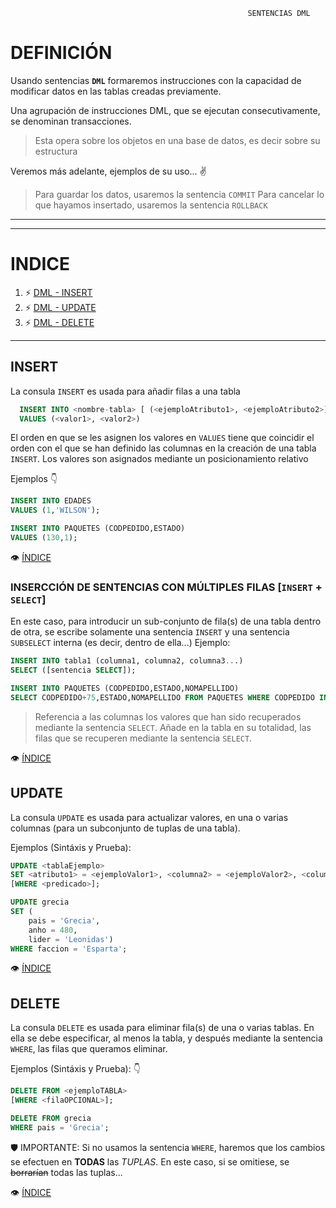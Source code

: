 
                                                         SENTENCIAS DML
                                        
# DEFINICIÓN
Usando sentencias **``DML``** formaremos instrucciones con la capacidad de modificar datos en las tablas creadas previamente.

Una agrupación de instrucciones DML, que se ejecutan consecutivamente, se denominan transacciones.

  > Esta opera sobre los objetos en una base de datos, es decir sobre su estructura

Veremos más adelante, ejemplos de su uso... ✌
  > Para guardar los datos, usaremos la sentencia ``COMMIT``
  > Para cancelar lo que hayamos insertado, usaremos la sentencia ``ROLLBACK``
***
***
# INDICE <a name="dml_index"></a>
1. ⚡ [DML - INSERT](#dml_insert)
2. ⚡ [DML - UPDATE](#dml_update)
3. ⚡ [DML - DELETE](#dml_delete)
***
## INSERT <a name="dml_insert"></a>

La consula ``INSERT`` es usada para añadir filas a una tabla


```sql
  INSERT INTO <nombre-tabla> [ (<ejemploAtributo1>, <ejemploAtributo2>] 
  VALUES (<valor1>, <valor2>)

```

El orden en que se les asignen los valores en ``VALUES`` tiene que coincidir el orden con el que se han definido las columnas en la creación de una tabla ``INSERT``. Los valores son asignados mediante un posicionamiento relativo 
 

Ejemplos 👇
```sql
INSERT INTO EDADES
VALUES (1,'WILSON');
```

```sql
INSERT INTO PAQUETES (CODPEDIDO,ESTADO)
VALUES (130,1);
```

👁 [ÍNDICE](#dml_index)

### INSERCCIÓN DE SENTENCIAS CON MÚLTIPLES FILAS [``INSERT`` + ``SELECT``]
En este caso, para introducir un sub-conjunto de fila(s) de una tabla dentro de otra, se escribe solamente una sentencia ``INSERT`` y una sentencia ``SUBSELECT`` interna (es decir, dentro de ella...) Ejemplo:

```sql
INSERT INTO tabla1 (columna1, columna2, columna3...)
SELECT ([sentencia SELECT]);
```

```sql
INSERT INTO PAQUETES (CODPEDIDO,ESTADO,NOMAPELLIDO)
SELECT CODPEDIDO+75,ESTADO,NOMAPELLIDO FROM PAQUETES WHERE CODPEDIDO IN (0,1,2);
```
  > Referencia a las columnas los valores que han sido recuperados mediante la sentencia ``SELECT``.
  > Añade en la tabla en su totalidad, las filas que se recuperen mediante la sentencia ``SELECT``.

👁 [ÍNDICE](#dml_index)

## UPDATE <a name="dml_update"></a>

La consula ``UPDATE`` es usada para actualizar valores, en una o varias columnas (para un subconjunto de tuplas de una tabla).

Ejemplos (Sintáxis y Prueba): 

```sql
UPDATE <tablaEjemplo>
SET <atributo1> = <ejemploValor1>, <columna2> = <ejemploValor2>, <columna3> = <ejemploValor3>...
[WHERE <predicado>];
```

```sql
UPDATE grecia
SET ( 
    pais = 'Grecia',
    anho = 480, 
    lider = 'Leonidas')
WHERE faccion = 'Esparta';
```

👁 [ÍNDICE](#dml_index)

## DELETE <a name="dml_delete"></a>

La consula ``DELETE`` es usada para eliminar fila(s) de una o varias tablas. En ella se debe especificar, al menos la tabla, y después mediante la sentencia ``WHERE``, las filas que queramos eliminar.

Ejemplos (Sintáxis y Prueba): 👇 

```sql
DELETE FROM <ejemploTABLA> 
[WHERE <filaOPCIONAL>];
```

```sql
DELETE FROM grecia 
WHERE pais = 'Grecia';
```

🛡 IMPORTANTE: Si no usamos la sentencia ``WHERE``, haremos que los cambios se efectuen en **TODAS** las *TUPLAS*. En este caso, si se omitiese, se ~~borrarían~~ todas las tuplas...

👁 [ÍNDICE](#dml_index)
